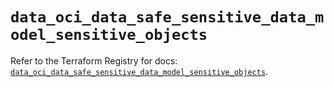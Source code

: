 # `data_oci_data_safe_sensitive_data_model_sensitive_objects`

Refer to the Terraform Registry for docs: [`data_oci_data_safe_sensitive_data_model_sensitive_objects`](https://registry.terraform.io/providers/oracle/oci/6.18.0/docs/data-sources/data_safe_sensitive_data_model_sensitive_objects).
